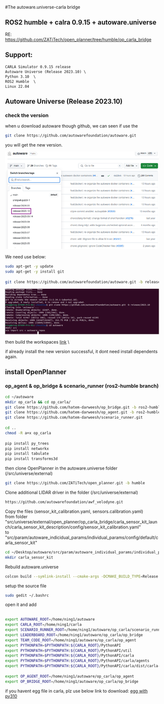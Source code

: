 #The autoware.universe-carla bridge
## ROS2 humble + calra 0.9.15 + autoware.universe

RE: https://github.com/ZATiTech/open_planner/tree/humble/op_carla_bridge

## Support:

    CARLA Simulator 0.9.15 release 
    Autoware Universe (Release 2023.10) \ 
    Python 3.10  \
    ROS2 Humble  \
    Linux 22.04 


## Autoware Universe (Release 2023.10) 
### check the version 
when u download autoware though github, we can seen if use the 
```bash
git clone https://github.com/autowarefoundation/autoware.git 
```
you will get the new version. 

![autoware_release](https://github.com/ningdian112/jiaocheng/blob/f33c4e35bde97d8c440e0754eb5a3c2b66227f4b/240307/image/2024-03-07_15-05.png)

We need use below:
``` bash 
sudo apt-get -y update
sudo apt-get -y install git

git clone https://github.com/autowarefoundation/autoware.git -b release/2023.10
```
![the downloading](https://github.com/ningdian112/jiaocheng/blob/87c602ddf1f22c084793558dbb7b3ba8d995c7ea/240307/image/2024-03-07_15-14.png)

then build the workspaces [link](https://autowarefoundation.github.io/autoware-documentation/main/installation/autoware/source-installation/) \

if already install the new version successful, it dont need install dependents again. 


## install OpenPlanner

### op_agent & op_bridge & scenario_runner (ros2-humble branch) 

```bash
cd ~/autoware
mkdir op_carla && cd op_carla/
git clone https://github.com/hatem-darweesh/op_bridge.git -b ros2-humble
git clone https://github.com/hatem-darweesh/op_agent.git -b ros2-humble
git clone https://github.com/hatem-darweesh/scenario_runner.git

cd ..
chmod -R a+x op_carla

pip install py_trees
pip install networkx
pip install tabulate
pip install transforms3d
```
then clone OpenPlanner in the autoware.universe folder (/src/universe/external) 
```bash
git clone https://github.com/ZATiTech/open_planner.git -b humble
```

Clone additional LIDAR driver in the folder (/src/universe/external)

```bash
https://github.com/autowarefoundation/awf_velodyne.git
```
Copy the files (sensor_kit_calibration.yaml, sensors.calibration.yaml)  \
from folder "src/universe/external/open_planner/op_carla_bridge/carla_sensor_kit_launch/carla_sensor_kit_description/config/sensor_kit_calibration.yaml"  \
to "src/param/autoware_indicidual_params/individual_params/config/default/carla_sensor_kit" 

```bash
cd ~/Desktop/autoware/src/param/autoware_individual_params/individual_params/config/default
mkdir carla_sensor_kit
```


Rebuild autoware.universe
```bash
colcon build --symlink-install --cmake-args -DCMAKE_BUILD_TYPE=Release
```

setup the source file 
```bash
sudo gedit ~/.bashrc
```
open it and add 
```bash

export AUTOWARE_ROOT=/home/ning1/autoware
export CARLA_ROOT=/home/ning1/carla
export SCENARIO_RUNNER_ROOT=/home/ning1/autoware/op_carla/scenario_runner
export LEADERBOARD_ROOT=/home/ning1/autoware/op_carla/op_bridge
export TEAM_CODE_ROOT=/home/ning1/autoware/op_carla/op_agent
export PYTHONPATH=$PYTHONPATH:${CARLA_ROOT}/PythonAPI
export PYTHONPATH=$PYTHONPATH:${CARLA_ROOT}/PythonAPI/util
export PYTHONPATH=$PYTHONPATH:${CARLA_ROOT}/PythonAPI/carla
export PYTHONPATH=$PYTHONPATH:${CARLA_ROOT}/PythonAPI/carla/agents
export PYTHONPATH=$PYTHONPATH:${CARLA_ROOT}/PythonAPI/carla/dist/carla-0.9.15-py3.10-linux-x86_64.egg

export OP_AGENT_ROOT=/home/ning1/autoware/op_carla/op_agent
export OP_BRIDGE_ROOT=/home/ning1/autoware/op_carla/op_bridge
```

if you havent egg file in carla, plz use below link to download:
[egg with py310](carla-0.9.15-py3.10-linux-x86_64.egg)

